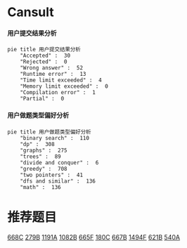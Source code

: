 # Cansult

<!-- tabs:start -->



#### **用户提交结果分析**

```mermaid
pie title 用户提交结果分析
    "Accepted" :  30
    "Rejected" :  0
    "Wrong answer" :  52
    "Runtime error" :  13
    "Time limit exceeded" :  4
    "Memory limit exceeded" :  0
    "Compilation error" :  1
    "Partial" :  0
```

#### **用户做题类型偏好分析**

```mermaid
pie title 用户做题类型偏好分析
    "binary search" :  110
    "dp" :  308
    "graphs" :  275
    "trees" :  89
    "divide and conquer" :  6
    "greedy" :  708
    "two pointers" :  41
    "dfs and similar" :  136
    "math" :  136
```



<!-- tabs:end -->
# 推荐题目
[668C](https://codeforces.com/contest/668/problem/C)
[279B](https://codeforces.com/contest/279/problem/B)
[1191A](https://codeforces.com/contest/1191/problem/A)
[1082B](https://codeforces.com/contest/1082/problem/B)
[665F](https://codeforces.com/contest/665/problem/F)
[180C](https://codeforces.com/contest/180/problem/C)
[667B](https://codeforces.com/contest/667/problem/B)
[1494F](https://codeforces.com/contest/1494/problem/F)
[621B](https://codeforces.com/contest/621/problem/B)
[540A](https://codeforces.com/contest/540/problem/A)
